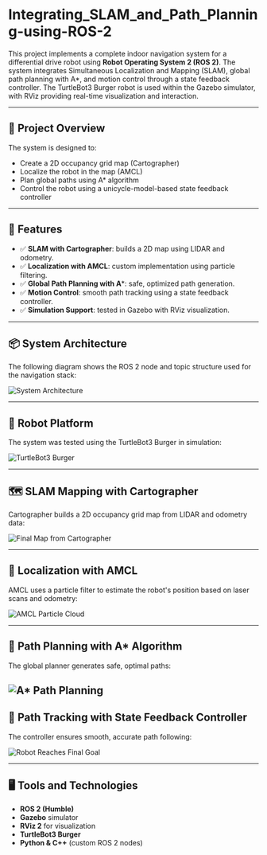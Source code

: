 # Integrating_SLAM_and_Path_Planning-using-ROS-2

This project implements a complete indoor navigation system for a differential drive robot using **Robot Operating System 2 (ROS 2)**. The system integrates Simultaneous Localization and Mapping (SLAM), global path planning with A*, and motion control through a state feedback controller. The TurtleBot3 Burger robot is used within the Gazebo simulator, with RViz providing real-time visualization and interaction.

---

## 🧠 Project Overview

The system is designed to:
- Create a 2D occupancy grid map (Cartographer)
- Localize the robot in the map (AMCL)
- Plan global paths using A* algorithm
- Control the robot using a unicycle-model-based state feedback controller

---

## 🚀 Features

- ✅ **SLAM with Cartographer**: builds a 2D map using LIDAR and odometry.
- ✅ **Localization with AMCL**: custom implementation using particle filtering.
- ✅ **Global Path Planning with A***: safe, optimized path generation.
- ✅ **Motion Control**: smooth path tracking using a state feedback controller.
- ✅ **Simulation Support**: tested in Gazebo with RViz visualization.

---

## 📦 System Architecture

The following diagram shows the ROS 2 node and topic structure used for the navigation stack:

![System Architecture](ForGit/RQTgraph.png)

---

## 🤖 Robot Platform

The system was tested using the TurtleBot3 Burger in simulation:

![TurtleBot3 Burger](ForGIT/turtlebot3pic.jpeg)

---

## 🗺️ SLAM Mapping with Cartographer

Cartographer builds a 2D occupancy grid map from LIDAR and odometry data:

![Final Map from Cartographer](ForGIT/carto_final_map.png)

---

## 🎯 Localization with AMCL

AMCL uses a particle filter to estimate the robot's position based on laser scans and odometry:

![AMCL Particle Cloud](ForGIT/AMCL_results_1(1).png)

---

## 🧭 Path Planning with A* Algorithm

The global planner generates safe, optimal paths:

![A* Path Planning](ForGIT/astar%20sc%202.png)
---

## 🛞 Path Tracking with State Feedback Controller

The controller ensures smooth, accurate path following:

![Robot Reaches Final Goal](ForGIT/controller_sc_3.png)

---

## 🖥️ Tools and Technologies

- **ROS 2 (Humble)**
- **Gazebo** simulator
- **RViz 2** for visualization
- **TurtleBot3 Burger**
- **Python & C++** (custom ROS 2 nodes)



